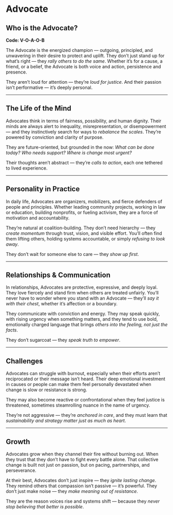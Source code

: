 # Advocate
## Who is the Advocate?
**Code: V-O-A-O-B**

The Advocate is the energized champion — outgoing, principled, and unwavering in their desire to protect and uplift. They don’t just stand up for what’s right — they *rally others to do the same*. Whether it’s for a cause, a friend, or a belief, the Advocate is both voice and action, persistence and presence.

They aren’t loud for attention — they’re *loud for justice*. And their passion isn’t performative — it’s deeply personal.

---

## The Life of the Mind

Advocates think in terms of fairness, possibility, and human dignity. Their minds are always alert to inequality, misrepresentation, or disempowerment — and they instinctively search for ways to *rebalance the scales*. They’re powered by conviction and clarity of purpose.

They are future-oriented, but grounded in the now: *What can be done today? Who needs support? Where is change most urgent?*

Their thoughts aren’t abstract — they’re *calls to action*, each one tethered to lived experience.

---

## Personality in Practice

In daily life, Advocates are organizers, mobilizers, and fierce defenders of people and principles. Whether leading community projects, working in law or education, building nonprofits, or fueling activism, they are a force of motivation and accountability.

They’re natural at coalition-building. They don’t need hierarchy — they *create momentum* through trust, vision, and visible effort. You’ll often find them lifting others, holding systems accountable, or simply *refusing to look away*.

They don’t wait for someone else to care — they *show up first*.

---

## Relationships & Communication

In relationships, Advocates are protective, expressive, and deeply loyal. They love fiercely and stand firm when others are treated unfairly. You’ll never have to wonder where you stand with an Advocate — they’ll *say it with their chest*, whether it’s affection or a boundary.

They communicate with conviction and energy. They may speak quickly, with rising urgency when something matters, and they tend to use bold, emotionally charged language that brings *others into the feeling, not just the facts*.

They don’t sugarcoat — they *speak truth to empower*.

---

## Challenges

Advocates can struggle with burnout, especially when their efforts aren’t reciprocated or their message isn’t heard. Their deep emotional investment in causes or people can make them feel personally devastated when change is slow or resistance is strong.

They may also become reactive or confrontational when they feel justice is threatened, sometimes steamrolling nuance in the name of urgency.

They’re not aggressive — they’re *anchored in care*, and they must learn that *sustainability and strategy matter just as much as heart*.

---

## Growth

Advocates grow when they channel their fire without burning out. When they trust that they don’t have to fight every battle alone. That collective change is built not just on passion, but on pacing, partnerships, and perseverance.

At their best, Advocates don’t just inspire — they *ignite lasting change*. They remind others that compassion isn’t passive — it’s powerful. They don’t just make noise — they *make meaning out of resistance*.

They are the reason voices rise and systems shift — because they *never stop believing that better is possible*.
